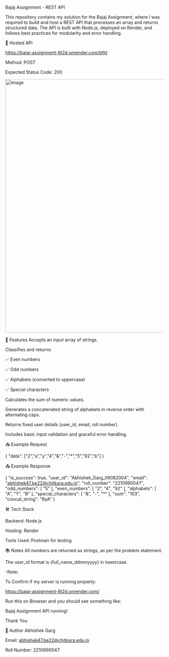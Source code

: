 Bajaj Assignment - REST API

This repository contains my solution for the Bajaj Assignment, where I was required to build and host a REST API that processes an array and returns structured data. The API is built with Node.js, deployed on Render, and follows best practices for modularity and error handling.

🔹 Hosted API

https://bajaj-assignment-8t2d.onrender.com/bfhl

Method: POST

Expected Status Code: 200

<img width="1375" height="805" alt="image" src="https://github.com/user-attachments/assets/26d48d4d-4990-47fb-b80c-e8ec10624d0c" />

📌 Features
Accepts an input array of strings.

Classifies and returns:

✅ Even numbers

✅ Odd numbers

✅ Alphabets (converted to uppercase)

✅ Special characters

Calculates the sum of numeric values.

Generates a concatenated string of alphabets in reverse order with alternating caps.

Returns fixed user details (user_id, email, roll number).

Includes basic input validation and graceful error handling.


📥 Example Request

{
  "data": ["2","a","y","4","&","-","*","5","92","b"]
}


📤 Example Response

{
    "is_success": true,
    "user_id": "Abhishek_Garg_09082004",
    "email": "abhishek47.be22@chitkara.edu.in",
    "roll_number": "2210990047",
    "odd_numbers": [
        "5"
    ],
    "even_numbers": [
        "2",
        "4",
        "92"
    ],
    "alphabets": [
        "A",
        "Y",
        "B"
    ],
    "special_characters": [
        "&",
        "-",
        "*"
    ],
    "sum": "103",
    "concat_string": "ByA"
}

🛠️ Tech Stack

Backend: Node.js

Hosting: Render

Tools Used: Postman for testing


📚 Notes
All numbers are returned as strings, as per the problem statement.

The user_id format is {full_name_ddmmyyyy} in lowercase.


-Note:

To Confirm if my server is running properly:

https://bajaj-assignment-8t2d.onrender.com/

Run this on Browser and you should see something like:

Bajaj Assignment API running!


Thank You

👤 Author
Abhishek Garg

Email: abhishek47.be22@chitkara.edu.in

Roll Number: 2210990047


